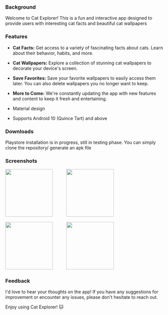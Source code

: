 ### Background

Welcome to Cat Explorer! This is a fun and interactive app designed to provide users with interesting cat facts and beautiful cat wallpapers



### Features
*  **Cat Facts:** Get access to a variety of fascinating facts about cats. Learn about their behavior, habits, and more. <br /> 
 
* **Cat Wallpapers:** Explore a collection of stunning cat wallpapers to decorate your device's screen. <br />
 
* **Save Favorites:** Save your favorite wallpapers to easily access them later. You can also delete wallpapers you no longer want to keep. <br /> 
 
* **More to Come:** We're constantly updating the app with new features and content to keep it fresh and entertaining. <br /> 
 
* Material design <br />
 
* Supports Android 10 (Quince Tart) and above <br />



### Downloads
 Playstore installation is in progress, still in testing phase.
 You can simply clone the repository/ generate an apk file



### Screenshots

<img src="https://github.com/erinfolami/Cat-Explorer/assets/50245033/35250663-7ccf-4ace-b1b5-ee3eb3a76ce2" width="150"> &nbsp;&nbsp;&nbsp;&nbsp;&nbsp;&nbsp;&nbsp;&nbsp;&nbsp; 
<img src="https://github.com/erinfolami/Cat-Explorer/assets/50245033/12ef1cd8-4dcb-4c2f-b7ed-be984c4f59b0" width="150"> &nbsp;&nbsp;&nbsp;&nbsp;&nbsp;&nbsp;&nbsp;&nbsp;&nbsp; 

<img src="https://github.com/erinfolami/Cat-Explorer/assets/50245033/297abb34-6702-4bdc-92f2-1972b3ab130b" width="150"> &nbsp;&nbsp;&nbsp;&nbsp;&nbsp;&nbsp;&nbsp;&nbsp;&nbsp; 
<img src="https://github.com/erinfolami/Cat-Explorer/assets/50245033/05cdd656-8c2a-4a5e-9c9c-3a53576751e0" width="150"> &nbsp;&nbsp;&nbsp;&nbsp;&nbsp;&nbsp;&nbsp;&nbsp;&nbsp; 



### Feedback
I'd love to hear your thoughts on the app! If you have any suggestions for improvement or encounter any issues, please don't hesitate to reach out.

Enjoy using Cat Explorer! 🐱


 
